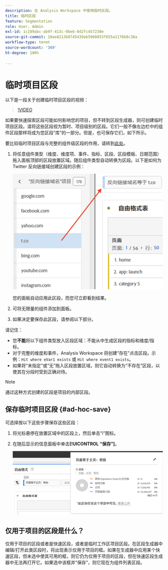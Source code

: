 ```yaml
---
description: 在 Analysis Workspace 中使用临时区段。
title: 临时区段
feature: Segmentation
role: User, Admin
exl-id: 1c189abc-ab9f-413c-9be6-0d2fc457230e
source-git-commit: 10ae8213b8745439ab5968853f655a1176b8c38a
workflow-type: tm+mt
source-wordcount: '369'
ht-degree: 100%

---
```


# 临时项目区段

以下是一段关于创建临时项目区段的视频：

>[!VIDEO](https://video.tv.adobe.com/v/23978/?quality=12)

如果要快速探索区段可能如何影响您的项目，但不转到区段生成器，则可创建临时项目区段。请将这些区段视为暂时、项目级别的区段。它们一般不像左边栏中的组件区段那样将成为您区段“库”的一部分。但是，也可保存它们，如下所示。

要比较临时项目区段与完整的组件级区段的作用，请转到[此处](/help/analyze/analysis-workspace/components/segments/t-freeform-project-segment.md)。

1. 将任意组件类型（维度、维度项、事件、指标、区段、区段模板、日期范围）拖入面板顶部的区段放置区域。随后组件类型自动转换为区段。以下是如何为 Twitter 反向链接域创建区段的示例：

   ![](assets/ad-hoc1.png)

   您的面板自动应用此区段，而您可立即看到结果。

1. 可将无限量的组件添加到面板。
1. 如果决定要保存此区段，请参阅以下部分。

请记住：

* 您&#x200B;**不能**&#x200B;将以下组件类型放入区段区域：不能从中生成区段的指标和维度/指标。
* 对于完整的维度和事件，Analysis Workspace 将创建“存在”点击区段。示例：`Hit where eVar1 exists` 或 `Hit where event1 exists`。
* 如果将“未指定”或“无”拖入区段放置区域，则它自动转换为“不存在”区段，以使其在分段时受到正确对待。

>[!NOTE]
>
>通过这种方式创建的区段是项目的内部区段。

## 保存临时项目区段 {#ad-hoc-save}

可选择按以下这些步骤保存这些区段：

1. 将光标悬停在放置区域中的区段上，然后单击“i”图标。
1. 在随后显示的信息面板中单击&#x200B;**[!UICONTROL “保存”]**。

   ![](assets/segment-info.png)

## 仅用于项目的区段是什么？

仅用于项目的区段或者是快速区段，或者是临时工作区项目区段。在区段生成器中编辑/打开此类区段时，将出现表示仅用于项目的框。如果在生成器中应用某个快速区段，但未选中使其可用的框，则它仍为仅用于项目的区段，但在快速区段生成器中无法再打开它。如果选中该框并“保存”，则它现在为组件列表区段。
